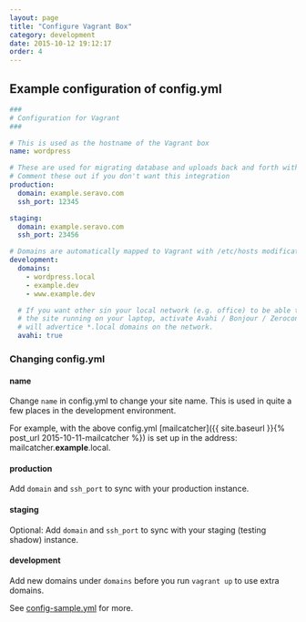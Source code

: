 ```yaml
---
layout: page
title: "Configure Vagrant Box"
category: development
date: 2015-10-12 19:12:17
order: 4
---
```


## Example configuration of config.yml

```yaml
###
# Configuration for Vagrant
###

# This is used as the hostname of the Vagrant box
name: wordpress

# These are used for migrating database and uploads back and forth with production
# Comment these out if you don't want this integration
production:
  domain: example.seravo.com
  ssh_port: 12345

staging:
  domain: example.seravo.com
  ssh_port: 23456

# Domains are automatically mapped to Vagrant with /etc/hosts modifications
development:
  domains:
    - wordpress.local
    - example.dev
    - www.example.dev

  # If you want other sin your local network (e.g. office) to be able to access
  # the site running on your laptop, activate Avahi / Bonjour / Zeroconf that
  # will advertice *.local domains on the network.
  avahi: true
```

### Changing config.yml
#### name

Change `name` in config.yml to change your site name. This is used in quite a few places in the development environment.

For example, with the above config.yml [mailcatcher]({{ site.baseurl }}{% post_url 2015-10-11-mailcatcher %}) is set up in the address: mailcatcher.**example**.local.

#### production

Add `domain` and `ssh_port` to sync with your production instance.

#### staging

Optional: Add `domain` and `ssh_port` to sync with your staging (testing shadow) instance.

#### development

Add new domains under `domains` before you run `vagrant up` to use extra domains.

See [config-sample.yml](https://github.com/Seravo/wordpress/blob/master/config-sample.yml) for more.
